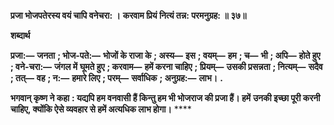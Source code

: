 **प्रजा भोजपतेरस्य वयं चापि वनेचरा: ।** **करवाम प्रियं नित्यं तन्न: परमनुग्रह: ॥ ३७॥** 

**शब्दार्थ** 

**प्रजा:—** **जनता** **; भोज-पते:—** **भोजों के राजा के** **; अस्य—** **इस** **; वयम्—** **हम** **; च—** **भी** **; अपि—** **होते हुए** **; वने-चरा:—** **जंगल में** **घूमते हुए** **; करवाम—** **हमें करना चाहिए** **; प्रियम्—** **उसकी प्रसन्नता** **; नित्यम्—** **सदैव** **; तत्—** **वह** **; न:—** **हमारे लिए** **; परम्—** **सर्वाधिक** **; अनुग्रह:—** **लाभ।** **.** 

**भगवान् कृष्ण ने कहा** **: यद्यपि हम वनवासी हैं किन्तु हम भी भोजराज की प्रजा हैं। हमें** **उनकी इच्छा पूरी करनी चाहिए, क्योंकि ऐसे व्यवहार से हमें अत्यधिक लाभ होगा।** **** 